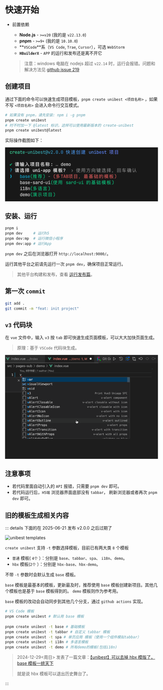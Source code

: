 # 快速开始

- 前置依赖

  - **Node.js** - `>=v20` (我的是 `v22.13.0`)
  - **pnpm** - `>=9+` (我的是 `10.10.0`)
  - **`VSCode`**系（`VS Code`, `Trae`, `Cursor`），可选 `WebStorm`
  - **`HBuilderX`** - `APP` 的运行和发布还是离不开它

  > 注意：windows 电脑在 nodejs 超过 `v22.14` 时，运行会报错。问题和解决方法见 [github issue 219](https://github.com/unibest-tech/unibest/issues/219)

## 创建项目

通过下面的命令可以快速生成项目模板，`pnpm create unibest <项目名称>` ，如果不写 `<项目名称>` 会进入命令行交互模式。

```bash
# 如果没有 pnpm，请先安装: npm i -g pnpm
pnpm create unibest
# 时不时加一下 @latest 标识，这样可以使用最新版本的 create-unibest
pnpm create unibest@latest
```

实际操作截图如下：

![alt text](../assets/getting-started/create-unibest.png)

## 安装、运行

```bash [pnpm]
pnpm i
pnpm dev     # 运行h5
pnpm dev:mp  # 运行微信小程序
pnpm dev:app # 运行App
```

`pnpm dev` 之后在浏览器打开 `http://localhost:9000/`。

运行其他平台之前请先运行一次 `pnpm dev`，确保项目正常运行。

> 其他平台构建和发布，查看 [运行发布篇](./run-and-build)。

## 第一次 `commit`

```bash
git add .
git commit -m "feat: init project"
```

## `v3` 代码块

在 `vue` 文件中，输入 `v3` 按 `tab` 即可快速生成页面模板，可以大大加快页面生成。

> 原理：基于 `VSCode` 代码块生成。

![alt text](../assets/getting-started/v3.gif)

## 注意事项

- 若代码里面自动引入的 `API` 报错，只需要 `pnpm dev` 即可。
- 若代码运行后，`H5端` 浏览器界面底部没有 `tabbar`， 刷新浏览器或者再次 `pnpm dev` 即可。

## 旧的模板生成相关内容

::: details 下面的在 2025-06-21 发布 v2.0.0 之后过期了

![unibest templates](https://oss.laf.run/ukw0y1-site/xmind/unibest模板.png)

`create unibest` 支持 `-t` 参数选择模板，目前已有两大类 `8` 个模板

- `普通` 模板( `4个` ）：分别是 `base`、`tabbar`、`spa`、 `i18n`、`demo`。
- `hbx` 模板(`2个` ）：分别是 `hbx-base`、`hbx-demo`。

不带 `-t` 参数时会默认生成 `base` 模板。

`base` 模板是最基本的模板，更新最及时，推荐使用 `base` 模板创建新项目。其他几个模板也是基于 `base` 模板得到的。 `demo` 模板则作为参考用。

`base` 模板的改动会自动同步到其他几个分支，通过 `github actions` 实现。

```sh
# VS Code 模板
pnpm create unibest # 默认用 base 模板

pnpm create unibest -t base # 基础模板
pnpm create unibest -t tabbar # 自定义 tabbar 模板
pnpm create unibest -t spa # 单页应用 模板（使用一个组件模拟tabbar）
pnpm create unibest -t i18n # 多语言模板
pnpm create unibest -t demo # 所有demo的模板(包括i18n)
```

> 2024-12-29<周日> 发表了一篇文章：[【unibest】可以去掉 hbx 模版了，base 模板一统天下](https://mp.weixin.qq.com/s/ybunFNkjKfV5yVLOMvqscg?token=1696234630&lang=zh_CN)
>
> 就是说 hbx 模板可以退出历史舞台了。

:::
